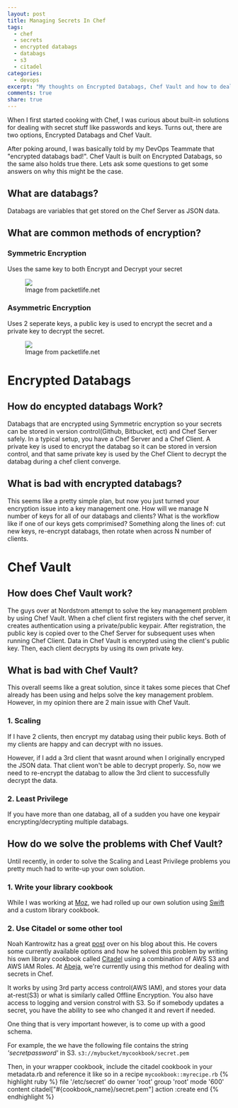 ```yaml
---
layout: post
title: Managing Secrets In Chef
tags: 
  - chef
  - secrets
  - encrypted databags
  - databags
  - s3
  - citadel
categories: 
  - devops
excerpt: "My thoughts on Encrypted Databags, Chef Vault and how to deal with secrets in Chef"
comments: true
share: true
---
```

When I first started cooking with Chef, I was curious about built-in solutions for dealing with secret stuff like passwords and keys. Turns out, there are two options, Encrypted Databags and Chef Vault. 

After poking around, I was basically told by my DevOps Teammate that "encrypted databags bad!". Chef Vault is built on Encrypted Databags, so the same also holds true there. Lets ask some questions to get some answers on why this might be the case.

## What are databags?
Databags are variables that get stored on the Chef Server as JSON data.

## What are common methods of encryption?

### Symmetric Encryption
Uses the same key to both Encrypt and Decrypt your secret
<figure>
<a href="http://media.packetlife.net/media/blog/attachments/512/symmetric_encryption.png"><img src="http://media.packetlife.net/media/blog/attachments/512/symmetric_encryption.png"></a>
<figcaption>Image from packetlife.net</figcaption>
</figure>

### Asymmetric Encryption
Uses 2 seperate keys, a public key is used to encrypt the secret and a private key to decrypt the secret.
<figure>
<a href="http://media.packetlife.net/media/blog/attachments/511/asymmetric_encryption.png"><img src="http://media.packetlife.net/media/blog/attachments/511/asymmetric_encryption.png"></a>
<figcaption>Image from packetlife.net</figcaption>
</figure>

# Encrypted Databags

## How do encypted databags Work?
Databags that are encrypted using Symmetric encryption so your secrets can be stored in version control(Github, Bitbucket, ect) and Chef Server safely. In a typical setup, you have a Chef Server and a Chef Client. A private key is used to encrypt the databag so it can be stored in version control, and that same private key is used by the Chef Client to decrypt the databag during a chef client converge.

## What is bad with encrypted databags?
This seems like a pretty simple plan, but now you just turned your encryption issue into a key management one. How will we manage N number of keys for all of our databags and clients? What is the workflow like if one of our keys gets comprimised? Something along the lines of: cut new keys, re-encrypt databags, then rotate when across N number of clients.

# Chef Vault

## How does Chef Vault work?
The guys over at Nordstrom attempt to solve the key management problem by using Chef Vault. When a chef client first registers with the chef server, it creates authentication using a private/public keypair. After registration, the public key is copied over to the Chef Server for subsequent uses when running Chef Client. Data in Chef Vault is encrypted using the client's public key. Then, each client decrypts by using its own private key.

## What is bad with Chef Vault?
This overall seems like a great solution, since it takes some pieces that Chef already has been using and helps solve the key management problem. However, in my opinion there are 2 main issue with Chef Vault.

### 1. Scaling
If I have 2 clients, then encrypt my databag using their public keys. Both of my clients are happy and can decrypt with no issues.

However, if I add a 3rd client that wasnt around when I originally encryped the JSON data. That client won't be able to decrypt properly. So, now we need to re-encrypt the databag to allow the 3rd client to successfully decrypt the data.

### 2. Least Privilege
If you have more than one databag, all of a sudden you have one keypair encrypting/decrypting multiple databags.

## How do we solve the problems with Chef Vault?
Until recently, in order to solve the Scaling and Least Privilege problems you pretty much had to write-up your own solution. 

### 1. Write your library cookbook
While I was working at [Moz](http://moz.com), we had rolled up our own solution using [Swift](https://wiki.openstack.org/wiki/Swift) and a custom library cookbook.

### 2. Use Citadel or some other tool
Noah Kantrowitz has a great [post](https://coderanger.net/chef-secrets/) over on his blog about this. He covers some currently available options and how he solved this problem by writing his own library cookbook called [Citadel](https://github.com/poise/citadel) using a combination of AWS S3 and AWS IAM Roles. At [Abeja](http://abeja.asia), we're currently using this method for dealing with secrets in Chef.

It works by using 3rd party access control(AWS IAM), and stores your data at-rest(S3) or what is similarly called Offline Encryption. You also have access to logging and version constrol with S3. So if somebody updates a secret, you have the ability to see who changed it and revert if needed.

One thing that is very important however, is to come up with a good schema. 

For example, the we have the following file contains the string _'secretpassword'_ in S3.
`s3://mybucket/mycookbook/secret.pem`

Then, in your wrapper cookbook, include the citadel cookbook in your metadata.rb and reference it like so in a recipe `mycookbook::myrecipe.rb`
{% highlight ruby %}
file '/etc/secret' do
  owner 'root'
  group 'root'
  mode '600'
  content citadel["#{cookbook_name}/secret.pem"]
  action :create
end
{% endhighlight %}
